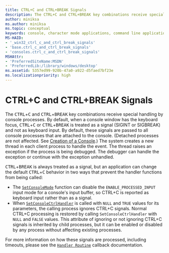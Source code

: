 ```yaml
---
title: CTRL+C and CTRL+BREAK Signals
description: The CTRL+C and CTRL+BREAK key combinations receive special handling by console processes.
author: miniksa
ms.author: miniksa
ms.topic: conceptual
keywords: console, character mode applications, command line applications, terminal applications, console api
MS-HAID:
- '_win32_ctrl_c_and_ctrl_break_signals'
- 'base.ctrl_c_and_ctrl_break_signals'
- 'consoles.ctrl_c_and_ctrl_break_signals'
MSHAttr:
- 'PreferredSiteName:MSDN'
- 'PreferredLib:/library/windows/desktop'
ms.assetid: 5357ed99-920b-47a0-a922-d5faed7bf23e
ms.localizationpriority: high
---
```


# CTRL+C and CTRL+BREAK Signals

The <kbd>CTRL</kbd>+<kbd>C</kbd> and <kbd>CTRL</kbd>+<kbd>BREAK</kbd> key combinations receive special handling by console processes. By default, when a console window has the keyboard focus, <kbd>CTRL</kbd>+<kbd>C</kbd> or <kbd>CTRL</kbd>+<kbd>BREAK</kbd> is treated as a signal (SIGINT or SIGBREAK) and not as keyboard input. By default, these signals are passed to all console processes that are attached to the console. (Detached processes are not affected. See [Creation of a Console](creation-of-a-console.md).) The system creates a new thread in each client process to handle the event. The thread raises an exception if the process is being debugged. The debugger can handle the exception or continue with the exception unhandled.

<kbd>CTRL</kbd>+<kbd>BREAK</kbd> is always treated as a signal, but an application can change the default <kbd>CTRL</kbd>+<kbd>C</kbd> behavior in two ways that prevent the handler functions from being called:

- The [`SetConsoleMode`](setconsolemode.md) function can disable the `ENABLE_PROCESSED_INPUT` input mode for a console's input buffer, so CTRL+C is reported as keyboard input rather than as a signal.
- When [`SetConsoleCtrlHandler`](setconsolectrlhandler.md) is called with `NULL` and `TRUE` values for its parameters, the calling process ignores CTRL+C signals. Normal CTRL+C processing is restored by calling `SetConsoleCtrlHandler` with `NULL` and `FALSE` values. This attribute of ignoring or not ignoring CTRL+C signals is inherited by child processes, but it can be enabled or disabled by any process without affecting existing processes.

For more information on how these signals are processed, including timeouts, please see the [`Handler Routine`](handlerroutine.md) callback documentation.
